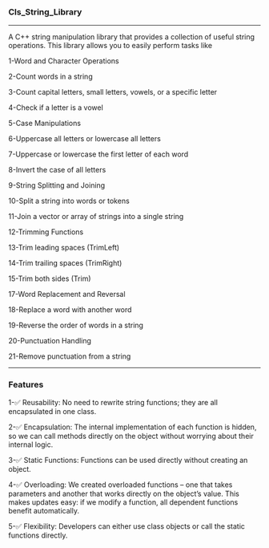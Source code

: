 ### Cls_String_Library
***

A C++ string manipulation library that provides a collection of useful string operations. This library allows you to easily perform tasks like 

1-Word and Character Operations

2-Count words in a string

3-Count capital letters, small letters, vowels, or a specific letter

4-Check if a letter is a vowel

5-Case Manipulations

6-Uppercase all letters or lowercase all letters

7-Uppercase or lowercase the first letter of each word

8-Invert the case of all letters

9-String Splitting and Joining

10-Split a string into words or tokens

11-Join a vector or array of strings into a single string

12-Trimming Functions

13-Trim leading spaces (TrimLeft)

14-Trim trailing spaces (TrimRight)

15-Trim both sides (Trim)

17-Word Replacement and Reversal

18-Replace a word with another word

19-Reverse the order of words in a string

20-Punctuation Handling

21-Remove punctuation from a string

***

### Features

1-✅ Reusability: No need to rewrite string functions; they are all encapsulated in one class.

2-✅ Encapsulation: The internal implementation of each function is hidden, so we can call methods directly on the object without worrying about their internal logic.

3-✅ Static Functions: Functions can be used directly without creating an object.

4-✅ Overloading: We created overloaded functions – one that takes parameters and another that works directly on the object’s value. This makes updates easy: if we modify a function, all dependent functions benefit automatically.

5-✅ Flexibility: Developers can either use class objects or call the static functions directly.
